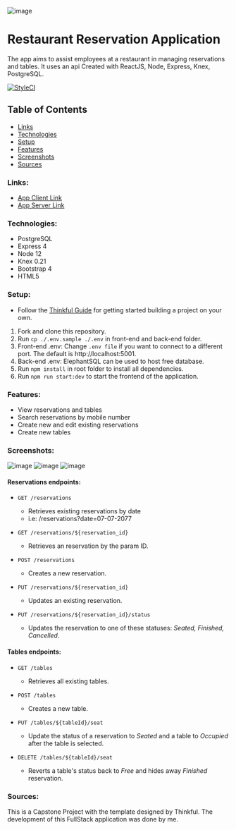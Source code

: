 ![image](https://user-images.githubusercontent.com/39269842/182003326-b1ade485-d1d1-4430-9479-fcf201c5eedc.png)

# Restaurant Reservation Application

The app aims to assist employees at a restaurant in managing reservations and tables. It uses an api
Created with ReactJS, Node, Express, Knex, PostgreSQL.

[![StyleCI](https://github.styleci.io/repos/512854279/shield?branch=main)](https://github.styleci.io/repos/512854279?branch=main)


## Table of Contents

- [Links](#links)
- [Technologies](#technologies)
- [Setup](#setup)
- [Features](#features)
- [Screenshots](#screenshots)
- [Sources](#sources)

### Links:

- [App Client Link](https://restaurant-reserve-pj-frontend.herokuapp.com/)
- [App Server Link](https://restaurant-reserve-pj-backend.herokuapp.com/)

### Technologies:

- PostgreSQL
- Express 4
- Node 12
- Knex 0.21
- Bootstrap 4
- HTML5

### Setup:

- Follow the [Thinkful Guide](https://github.com/Thinkful-Ed/starter-restaurant-reservation) for getting started building a project on your own.

1. Fork and clone this repository.
2. Run `cp ./.env.sample ./.env` in front-end and back-end folder.
3. Front-end .env: Change `.env file` if you want to connect to a different port. The default is http://localhost:5001.
4. Back-end .env: ElephantSQL can be used to host free database.
5. Run `npm install` in root folder to install all dependencies.
6. Run `npm run start:dev` to start the frontend of the application.

### Features:

- View reservations and tables
- Search reservations by mobile number
- Create new and edit existing reservations
- Create new tables

### Screenshots:
![image](https://user-images.githubusercontent.com/39269842/182003284-788db2a0-1980-4170-94a9-937ff8173e47.png)
![image](https://user-images.githubusercontent.com/39269842/182003301-4c6c9ea1-f799-4247-9937-9b50ff3d0c98.png)
![image](https://user-images.githubusercontent.com/39269842/182003317-ae5116d8-e027-4c5c-b361-99bfc5e3066f.png)

#### Reservations endpoints:

- `GET /reservations`

  - Retrieves existing reservations by date
  - i.e: /reservations?date=07-07-2077

- `GET /reservations/${reservation_id}`

  - Retrieves an reservation by the param ID.

- `POST /reservations`

  - Creates a new reservation.

- `PUT /reservations/${reservation_id}`

  - Updates an existing reservation.

- `PUT /reservations/${reservation_id}/status`

  - Updates the reservation to one of these statuses: _Seated, Finished, Cancelled_.

#### Tables endpoints:

- `GET /tables`

  - Retrieves all existing tables.

- `POST /tables`

  - Creates a new table.

- `PUT /tables/${tableId}/seat`

  - Update the status of a reservation to _Seated_ and a table to _Occupied_ after the table is selected.

- `DELETE /tables/${tableId}/seat`
  - Reverts a table's status back to _Free_ and hides away _Finished_ reservation.

### Sources:

This is a Capstone Project with the template designed by Thinkful. The development of this FullStack application was done by me.

